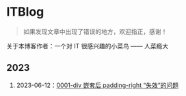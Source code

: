 # ITBlog

> 如果发现文章中出现了错误的地方，欢迎指正，感谢！

关于本博客作者：一个对 IT 很感兴趣的小菜鸟 —— 人菜瘾大

## 2023
1. 2023-06-12：[0001-div 嵌套后 padding-right “失效”的问题](https://github.com/FantasticAiming/ITBlog/blob/main/Blog/0001-Nesting%20div-and-Padding-right-is-not-working.md)
